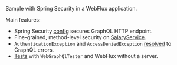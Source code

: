 Sample with Spring Security in a WebFlux application.

Main features:

 - Spring Security [config](src/main/java/io/spring/sample/graphql/SecurityConfig.java) secures GraphQL HTTP endpoint.
 - Fine-grained, method-level security on [SalaryService](src/main/java/io/spring/sample/graphql/SalaryService.java).
 - `AuthenticationException` and `AccessDeniedException` [resolved](src/main/java/io/spring/sample/graphql/SecurityDataFetcherExceptionResolver.java) to GraphQL errors.
 - [Tests](src/test/java/io/spring/sample/graphql/SampleApplicationTests.java) with `WebGraphQlTester` and WebFlux without a server.